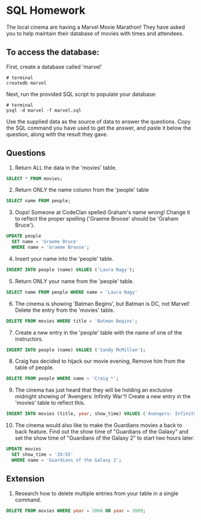 # SQL Homework

The local cinema are having a Marvel Movie Marathon! They have asked you to help maintain their database of movies with times and attendees.

## To access the database:

First, create a database called 'marvel'

```
# terminal
createdb marvel
```

Next, run the provided SQL script to populate your database:

```
# terminal
psql -d marvel -f marvel.sql
```

Use the supplied data as the source of data to answer the questions. Copy the SQL command you have used to get the answer, and paste it below the question, along with the result they gave.

## Questions

1.  Return ALL the data in the 'movies' table.

```sql
SELECT * FROM movies;
```

2.  Return ONLY the name column from the 'people' table

```sql
SELECT name FROM people;
```

3.  Oops! Someone at CodeClan spelled Graham's name wrong! Change it to reflect the proper spelling ('Graeme Broose' should be 'Graham Bruce').

```sql
UPDATE people
  SET name = 'Graeme Bruce'
  WHERE name = 'Graeme Broose';
```

4. Insert your name into the 'people' table.

```sql
INSERT INTO people (name) VALUES ('Laura Nagy');
```

5.  Return ONLY your name from the 'people' table.

```sql
SELECT name FROM people WHERE name = 'Laura Nagy'
```

6.  The cinema is showing 'Batman Begins', but Batman is DC, not Marvel! Delete the entry from the 'movies' table.

```sql
DELETE FROM movies WHERE title = 'Batman Begins';
```

7.  Create a new entry in the 'people' table with the name of one of the instructors.

```sql
INSERT INTO people (name) VALUES ('Sandy McMillan');
```

8.  Craig has decided to hijack our movie evening, Remove him from the table of people.

```sql
DELETE FROM people WHERE name ~ 'Craig *';
```

9.  The cinema has just heard that they will be holding an exclusive midnight showing of 'Avengers: Infinity War'!! Create a new entry in the 'movies' table to reflect this.

```sql
INSERT INTO movies (title, year, show_time) VALUES ('Avengers: Infinity War', 2018, '00:00');

```

10.  The cinema would also like to make the Guardians movies a back to back feature. Find out the show time of "Guardians of the Galaxy" and set the show time of "Guardians of the Galaxy 2" to start two hours later.

```sql
UPDATE movies
  SET show_time = '20:55'
  WHERE name = 'Guardians of the Galaxy 2';
```

## Extension

1.  Research how to delete multiple entries from your table in a single command.

``` sql
DELETE FROM movies WHERE year = 2008 OR year = 2009;
```
